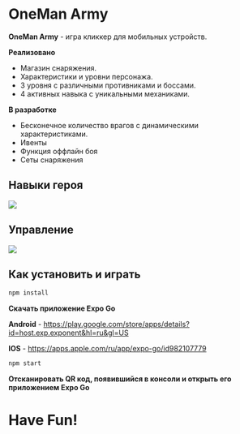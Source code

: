 # OneMan Army


**OneMan Army** - игра кликкер для мобильных устройств.

**Реализовано**
+ Магазин снаряжения.
+ Характеристики и уровни персонажа.
+ 3 уровня с различными противниками и боссами.
+ 4 активных навыка с уникальными механиками.

**В разработке**
+ Бесконечное количество врагов с динамическими характеристиками.
+ Ивенты
+ Функция оффлайн боя
+ Сеты снаряжения




## **Навыки героя**
<img src="https://i.ibb.co/jLzzZX8/2022-05-17-20-51-49.png">

## **Управление**
<img src="https://i.ibb.co/MR2TNq8/2022-05-17-20-55-04.png">

## **Как установить и играть**
```sh
npm install
```

**Скачать приложение Expo Go**

**Android** - https://play.google.com/store/apps/details?id=host.exp.exponent&hl=ru&gl=US

**IOS** - https://apps.apple.com/ru/app/expo-go/id982107779


```sh
npm start
```

**Отсканировать QR код, появившийся в консоли и открыть его приложением Expo Go**


# Have Fun!



